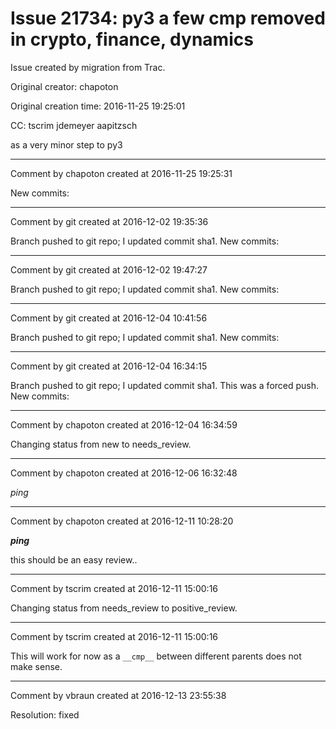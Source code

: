 # Issue 21734: py3 a few cmp removed in crypto, finance, dynamics

Issue created by migration from Trac.

Original creator: chapoton

Original creation time: 2016-11-25 19:25:01

CC:  tscrim jdemeyer aapitzsch

as a very minor step to py3


---

Comment by chapoton created at 2016-11-25 19:25:31

New commits:


---

Comment by git created at 2016-12-02 19:35:36

Branch pushed to git repo; I updated commit sha1. New commits:


---

Comment by git created at 2016-12-02 19:47:27

Branch pushed to git repo; I updated commit sha1. New commits:


---

Comment by git created at 2016-12-04 10:41:56

Branch pushed to git repo; I updated commit sha1. New commits:


---

Comment by git created at 2016-12-04 16:34:15

Branch pushed to git repo; I updated commit sha1. This was a forced push. New commits:


---

Comment by chapoton created at 2016-12-04 16:34:59

Changing status from new to needs_review.


---

Comment by chapoton created at 2016-12-06 16:32:48

*ping*


---

Comment by chapoton created at 2016-12-11 10:28:20

***ping***

this should be an easy review..


---

Comment by tscrim created at 2016-12-11 15:00:16

Changing status from needs_review to positive_review.


---

Comment by tscrim created at 2016-12-11 15:00:16

This will work for now as a `__cmp__` between different parents does not make sense.


---

Comment by vbraun created at 2016-12-13 23:55:38

Resolution: fixed
